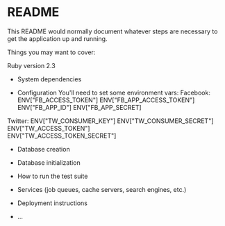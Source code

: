 # README

This README would normally document whatever steps are necessary to get the
application up and running.

Things you may want to cover:

Ruby version 2.3

* System dependencies

* Configuration
You'll need to set some environment vars:
Facebook:
  ENV["FB_ACCESS_TOKEN"]
  ENV["FB_APP_ACCESS_TOKEN"]
  ENV["FB_APP_ID"]
  ENV["FB_APP_SECRET]

Twitter:
    ENV["TW_CONSUMER_KEY"]
    ENV["TW_CONSUMER_SECRET"]
    ENV["TW_ACCESS_TOKEN"]  
    ENV["TW_ACCESS_TOKEN_SECRET"]



* Database creation

* Database initialization

* How to run the test suite

* Services (job queues, cache servers, search engines, etc.)

* Deployment instructions

* ...
